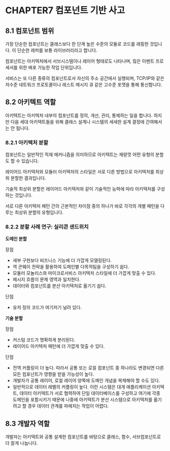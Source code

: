 # CHAPTER7 컴포넌트 기반 사고

## 8.1 컴포넌트 범위

가장 단순한 컴포넌트는 클래스보다 한 단계 높은 수준의 모듈로 코드를 래핑한 것입니다. 이 단순한 래퍼를 보통 라이브러리라고 합니다.

컴포넌트는 아키텍처에서 서브시스템이나 레이어 형태로도 나타나며, 많은 이벤트 프로세서를 위한 배포 가능한 작업 단위입니다.

서비스는 또 다른 종류의 컴포넌트로서 자신의 주소 공간에서 실행되며, TCP/IP와 같은 저수준 네트워크 프로토콜이나 레스트 메시지 큐 같은 고수준 포맷을 통해 통신합니다.

## 8.2 아키텍트 역할

아키텍트는 아키텍처 내부의 컴포넌트를 정의, 개선, 관리, 통제하는 일을 합니다. 하지만 다음 세대 아키텍트들을 위해 클래스 설계나 시스템의 세세한 설계 결정에 간여해서는 안 됩니다.

### 8.2.1 아키텍처 분할

컴포넌트는 일반적인 적재 메커니즘을 의미하므로 아키텍트는 재량껏 어떤 유형의 분할도 할 수 있습니다.

레이어드 아키텍처와 모듈러 아키텍처의 스타일은 서로 다른 방법으로 아키텍처를 최상위 분할한 결과입니다.

기술적 최상위 분할은 레이어드 아키텍처와 같이 기술적인 능력에 따라 아키텍처를 구성하는 것입니다.

서로 다른 아키텍처 패턴 간의 근본적인 차이점 중의 하나가 바로 각각의 개별 패턴을 다루는 최상위 분할의 유형입니다.

### 8.2.2 분할 사례 연구: 실리콘 샌드위치

**도메인 분할**

장점
* 세부 구현보다 비즈니스 기능에 더 가깝게 모델링된다.
* 역 콘웨이 전략을 활용하여 도메인별 다목적팀을 구성하기 쉽다.
* 모듈러 모놀리스와 마이크로서비스 아키텍처 스타일에 더 가깝게 맞출 수 있다.
* 메시지 흐름이 문제 영역과 일치한다.
* 데이터와 컴포넌트를 분산 아키텍처로 옮기기 쉽다.

단점
* 유저 정의 코드가 여기저기 널려 있다.

**기술 분할**

장점
* 커스텀 코드가 명확하게 분리된다.
* 레이어드 아키텍처 패턴에 더 가깝게 맞출 수 있다.

단점
* 전역 커플링이 더 높다. 따라서 공통 또는 로컬 컴포넌트 중 하나라도 변경되면 다른 모든 컴포넌트가 영향을 받을 가능성이 높다.
* 개발자가 공통 레이어, 로컬 레이어 양쪽에 도메인 개념을 복제해야 할 수도 있다.
* 일반적으로 데이터 레벨의 커플링이 높다. 이런 시스템은 대개 애플리케이션 아키텍트, 데이터 아키텍트가 서로 협력하여 단일 데이터베이스를 구성하고 여기에 각종 도메인을 포함시키기 때문에 나중에 아키텍트가 분산 시스템으로 아키텍처를 옮기려고 할 경우 데이터 관계를 파헤치는 작업이 어렵다.

## 8.3 개발자 역할

개발자는 아키텍트와 공통 설계한 컴포넌트를 바탕으로 클래스, 함수, 서브컴포넌트로 더 잘게 나눕니다.
